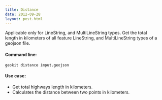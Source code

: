 ```yaml
---
title: Distance
date: 2012-09-28
layout: post.html
---
```


Applicable only for LineString, and MultiLineString types. Get the total length in kilometers of all feature LineString, and MultiLineString types of a geojson file.

#### Command line:

```geokit distance imput.geojson```

#### Use case:

- Get total highways length in kilometers.
- Calculates the distance between two points in kilometers.